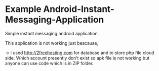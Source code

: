 # Example Android-Instant-Messaging-Application 
Simple instant messaging android application

This application is not working just beacause,

-> I used http://2freehosting.com for database and to store php file cloud side. Which account presently don't exist so apk file is not working but anyone can use code which is in ZIP folder. 
